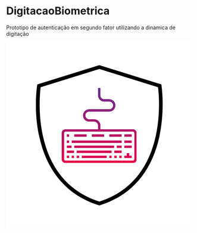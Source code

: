 # DigitacaoBiometrica

Prototipo de autenticação em segundo fator utilizando a dinamica de digitação

![estrutura_inicial](webservice/static/img/logo.png)
